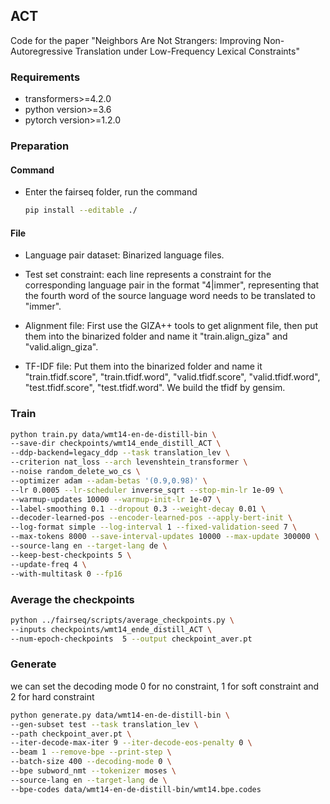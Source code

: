 ##  ACT

Code for the paper "Neighbors Are Not Strangers: Improving Non-Autoregressive Translation under Low-Frequency Lexical Constraints"

### Requirements

- transformers>=4.2.0
- python version>=3.6
- pytorch version>=1.2.0

### Preparation

#### Command

- Enter the fairseq folder, run the command

  ```bash
  pip install --editable ./
  ```

#### File

- Language pair dataset: Binarized language files.
- Test set constraint: each line represents a constraint for the corresponding language pair in the format "4|immer", representing that the fourth word of the source language word needs to be translated to "immer".


- Alignment file: First use the GIZA++ tools to get alignment file, then put them into the binarized folder and name it "train.align_giza" and "valid.align_giza".
- TF-IDF file: Put them into the binarized folder and name it "train.tfidf.score", "train.tfidf.word", "valid.tfidf.score", "valid.tfidf.word", "test.tfidf.score", "test.tfidf.word". We build the tfidf by gensim.

### Train

```bash
python train.py data/wmt14-en-de-distill-bin \
--save-dir checkpoints/wmt14_ende_distill_ACT \
--ddp-backend=legacy_ddp --task translation_lev \
--criterion nat_loss --arch levenshtein_transformer \
--noise random_delete_wo_cs \
--optimizer adam --adam-betas '(0.9,0.98)' \
--lr 0.0005 --lr-scheduler inverse_sqrt --stop-min-lr 1e-09 \
--warmup-updates 10000 --warmup-init-lr 1e-07 \
--label-smoothing 0.1 --dropout 0.3 --weight-decay 0.01 \
--decoder-learned-pos --encoder-learned-pos --apply-bert-init \
--log-format simple --log-interval 1 --fixed-validation-seed 7 \
--max-tokens 8000 --save-interval-updates 10000 --max-update 300000 \
--source-lang en --target-lang de \
--keep-best-checkpoints 5 \
--update-freq 4 \
--with-multitask 0 --fp16
```

### Average the checkpoints

```bash
python ../fairseq/scripts/average_checkpoints.py \
--inputs checkpoints/wmt14_ende_distill_ACT \
--num-epoch-checkpoints  5 --output checkpoint_aver.pt
```

### Generate

we can set the decoding mode 0 for no constraint, 1 for soft constraint and 2 for hard constraint

```bash
python generate.py data/wmt14-en-de-distill-bin \
--gen-subset test --task translation_lev \
--path checkpoint_aver.pt \
--iter-decode-max-iter 9 --iter-decode-eos-penalty 0 \
--beam 1 --remove-bpe --print-step \
--batch-size 400 --decoding-mode 0 \
--bpe subword_nmt --tokenizer moses \
--source-lang en --target-lang de \
--bpe-codes data/wmt14-en-de-distill-bin/wmt14.bpe.codes
```




